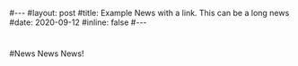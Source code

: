 #---
#layout: post
#title: Example News with a link. This can be a long news
#date: 2020-09-12
#inline: false
#---
#
#News News News!
